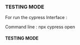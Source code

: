 ### TESTING MODE ###

For run the cypress Interface : 

Command line : 
 npx cypress open

 #### TESTING MODE ###
